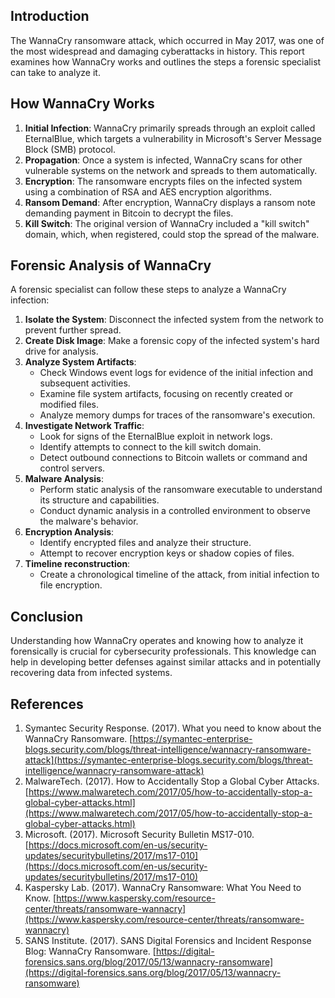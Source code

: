 ## Introduction

The WannaCry ransomware attack, which occurred in May 2017, was one of the most widespread and damaging cyberattacks in history. This report examines how WannaCry works and outlines the steps a forensic specialist can take to analyze it.

## How WannaCry Works

1. **Initial Infection**: WannaCry primarily spreads through an exploit called EternalBlue, which targets a vulnerability in Microsoft's Server Message Block (SMB) protocol.
2. **Propagation**: Once a system is infected, WannaCry scans for other vulnerable systems on the network and spreads to them automatically.
3. **Encryption**: The ransomware encrypts files on the infected system using a combination of RSA and AES encryption algorithms.
4. **Ransom Demand**: After encryption, WannaCry displays a ransom note demanding payment in Bitcoin to decrypt the files.
5. **Kill Switch**: The original version of WannaCry included a "kill switch" domain, which, when registered, could stop the spread of the malware.

## Forensic Analysis of WannaCry

A forensic specialist can follow these steps to analyze a WannaCry infection:

1. **Isolate the System**: Disconnect the infected system from the network to prevent further spread.
2. **Create Disk Image**: Make a forensic copy of the infected system's hard drive for analysis.
3. **Analyze System Artifacts**:
   - Check Windows event logs for evidence of the initial infection and subsequent activities.
   - Examine file system artifacts, focusing on recently created or modified files.
   - Analyze memory dumps for traces of the ransomware's execution.
4. **Investigate Network Traffic**:
   - Look for signs of the EternalBlue exploit in network logs.
   - Identify attempts to connect to the kill switch domain.
   - Detect outbound connections to Bitcoin wallets or command and control servers.
5. **Malware Analysis**:
   - Perform static analysis of the ransomware executable to understand its structure and capabilities.
   - Conduct dynamic analysis in a controlled environment to observe the malware's behavior.
6. **Encryption Analysis**:
   - Identify encrypted files and analyze their structure.
   - Attempt to recover encryption keys or shadow copies of files.
7. **Timeline reconstruction**:
   - Create a chronological timeline of the attack, from initial infection to file encryption.

## Conclusion

Understanding how WannaCry operates and knowing how to analyze it forensically is crucial for cybersecurity professionals. This knowledge can help in developing better defenses against similar attacks and in potentially recovering data from infected systems.

## References

1. Symantec Security Response. (2017). What you need to know about the WannaCry Ransomware. [https://symantec-enterprise-blogs.security.com/blogs/threat-intelligence/wannacry-ransomware-attack](https://symantec-enterprise-blogs.security.com/blogs/threat-intelligence/wannacry-ransomware-attack)
2. MalwareTech. (2017). How to Accidentally Stop a Global Cyber Attacks. [https://www.malwaretech.com/2017/05/how-to-accidentally-stop-a-global-cyber-attacks.html](https://www.malwaretech.com/2017/05/how-to-accidentally-stop-a-global-cyber-attacks.html)
3. Microsoft. (2017). Microsoft Security Bulletin MS17-010. [https://docs.microsoft.com/en-us/security-updates/securitybulletins/2017/ms17-010](https://docs.microsoft.com/en-us/security-updates/securitybulletins/2017/ms17-010)
4. Kaspersky Lab. (2017). WannaCry Ransomware: What You Need to Know. [https://www.kaspersky.com/resource-center/threats/ransomware-wannacry](https://www.kaspersky.com/resource-center/threats/ransomware-wannacry)
5. SANS Institute. (2017). SANS Digital Forensics and Incident Response Blog: WannaCry Ransomware. [https://digital-forensics.sans.org/blog/2017/05/13/wannacry-ransomware](https://digital-forensics.sans.org/blog/2017/05/13/wannacry-ransomware)
